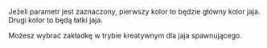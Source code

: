 Jeżeli parametr jest zaznaczony, pierwszy kolor to będzie główny kolor jaja. Drugi kolor to będą łatki jaja.

Możesz wybrać zakładkę w trybie kreatywnym dla jaja spawnującego.